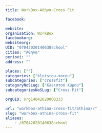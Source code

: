 ```yaml
---
title: WorkBox-Αθήνα-Cross Fit

facebook:

website:
organisation: WorkBox
facebookorg:
websiteorg:
UID: "07042020140638school"
cities: "Αθήνα"
perioxi: ""
address: ""

places: [""]
categories: ["kleistou-xorou"]
subcategories: ["crossfit"]
categoryNoSLug: ["Κλειστού Χώρου"]
subcategoriesNoSLug: ["Cross Fit"]

orgUID: org14042020000333

url: "workbox-athina-cross-fit/athina//"
slug: "workbox-athina-cross-fit"
aliases:
    - /07042020140638school
---
```





